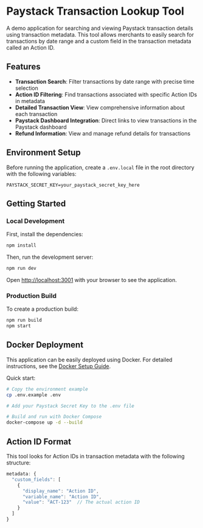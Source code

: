 # Paystack Transaction Lookup Tool

A demo application for searching and viewing Paystack transaction details using transaction metadata. This tool allows merchants to easily search for transactions by date range and a custom field in the transaction metadata called an Action ID.

## Features

- **Transaction Search**: Filter transactions by date range with precise time selection
- **Action ID Filtering**: Find transactions associated with specific Action IDs in metadata
- **Detailed Transaction View**: View comprehensive information about each transaction
- **Paystack Dashboard Integration**: Direct links to view transactions in the Paystack dashboard
- **Refund Information**: View and manage refund details for transactions

## Environment Setup

Before running the application, create a `.env.local` file in the root directory with the following variables:

```
PAYSTACK_SECRET_KEY=your_paystack_secret_key_here
```

## Getting Started

### Local Development

First, install the dependencies:

```bash
npm install
```

Then, run the development server:

```bash
npm run dev
```

Open [http://localhost:3001](http://localhost:3001) with your browser to see the application.

### Production Build

To create a production build:

```bash
npm run build
npm start
```

## Docker Deployment

This application can be easily deployed using Docker. For detailed instructions, see the [Docker Setup Guide](./DOCKER.md).

Quick start:

```bash
# Copy the environment example
cp .env.example .env

# Add your Paystack Secret Key to the .env file

# Build and run with Docker Compose
docker-compose up -d --build
```

## Action ID Format

This tool looks for Action IDs in transaction metadata with the following structure:

```javascript
metadata: {
  "custom_fields": [
    {
      "display_name": "Action ID",
      "variable_name": "Action ID",
      "value": "ACT-123"  // The actual action ID
    }
  ]
}
```
